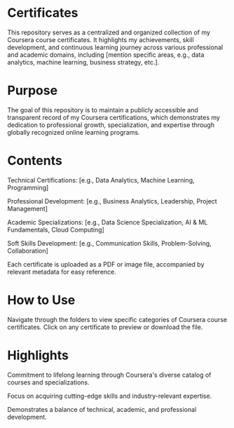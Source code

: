 # Certificates

This repository serves as a centralized and organized collection of my Coursera course certificates. It highlights my achievements, skill development, and continuous learning journey across various professional and academic domains, including [mention specific areas, e.g., data analytics, machine learning, business strategy, etc.].

# Purpose

The goal of this repository is to maintain a publicly accessible and transparent record of my Coursera certifications, which demonstrates my dedication to professional growth, specialization, and expertise through globally recognized online learning programs.

# Contents

Technical Certifications: [e.g., Data Analytics, Machine Learning, Programming]

Professional Development: [e.g., Business Analytics, Leadership, Project Management]

Academic Specializations: [e.g., Data Science Specialization, AI & ML Fundamentals, Cloud Computing]

Soft Skills Development: [e.g., Communication Skills, Problem-Solving, Collaboration]

Each certificate is uploaded as a PDF or image file, accompanied by relevant metadata for easy reference.

# How to Use

Navigate through the folders to view specific categories of Coursera course certificates.
Click on any certificate to preview or download the file.
# Highlights

Commitment to lifelong learning through Coursera's diverse catalog of courses and specializations.

Focus on acquiring cutting-edge skills and industry-relevant expertise.

Demonstrates a balance of technical, academic, and professional development.
